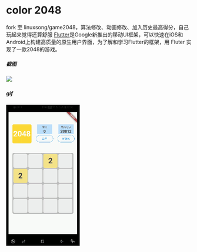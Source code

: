 # color 2048

fork 至 linuxsong/game2048，算法修改、动画修改、加入历史最高得分，自己玩起来觉得还算舒服
[Flutter](https://flutter.io/)是Google新推出的移动UI框架，可以快速在iOS和Android上构建高质量的原生用户界面，为了解和学习Flutter的框架，用 Fluter 实现了一款2048的游戏。

##### 截图
<img src="/JasonLinkinBright/2048color/blob/master/screenshot/screenshot_1.jpg?raw=true" width="300px">

##### gif
<img src="https://github.com/JasonLinkinBright/2048color/blob/master/screenshot/1566828098970914.gif" alt="1566828098970914.gif">
